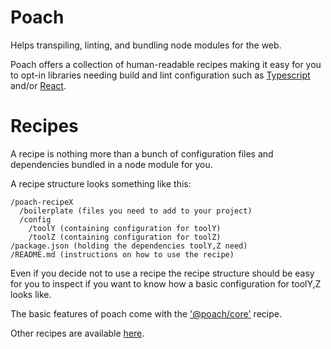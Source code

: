 # Poach
 
Helps transpiling, linting, and bundling node modules for the web.

Poach offers a collection of human-readable recipes making it easy for you to opt-in libraries needing build and lint configuration such as [Typescript](https://www.typescriptlang.org/) and/or [React](https://github.com/facebook/react/).

# Recipes

A recipe is nothing more than a bunch of configuration files and dependencies bundled in a node module for you.

A recipe structure looks something like this:

```
/poach-recipeX
  /boilerplate (files you need to add to your project)
  /config
    /toolY (containing configuration for toolY)
    /toolZ (containing configuration for toolZ)
/package.json (holding the dependencies toolY,Z need)
/README.md (instructions on how to use the recipe)
```

Even if you decide not to use a recipe the recipe structure should be easy for you to inspect if you want to know how a basic configuration for toolY,Z looks like.

The basic features of poach come with the ['@poach/core'](https://github.com/marcellomontemagno/poach/tree/master/packages/poach-core) recipe.

Other recipes are available [here](https://github.com/marcellomontemagno/poach/tree/master/packages).
